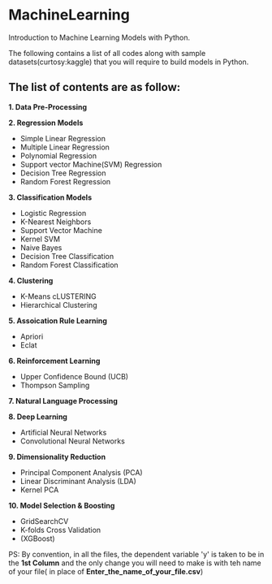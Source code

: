 # MachineLearning
Introduction to Machine Learning Models with Python.

The following contains a list of all codes along with sample datasets(curtosy:kaggle) that you will require to build models in Python. 

## The list of contents are as follow:

**1. Data Pre-Processing**

**2. Regression Models**
- Simple Linear Regression 
- Multiple Linear Regression 
- Polynomial Regression 
- Support vector Machine(SVM) Regression 
- Decision Tree Regression 
- Random Forest Regression 

**3. Classification Models**
- Logistic Regression 
- K-Nearest Neighbors 
- Support Vector Machine 
- Kernel SVM 
- Naive Bayes 
- Decision Tree Classification 
- Random Forest Classification 

**4. Clustering**
- K-Means cLUSTERING 
- Hierarchical Clustering 

**5. Assoication Rule Learning**
- Apriori 
- Eclat 

**6. Reinforcement Learning**
- Upper Confidence Bound (UCB)
- Thompson Sampling 

**7. Natural Language Processing**

**8. Deep Learning**
- Artificial Neural Networks 
- Convolutional Neural Networks 

**9. Dimensionality Reduction**
- Principal Component Analysis (PCA)
- Linear Discriminant Analysis (LDA)
- Kernel PCA

**10. Model Selection & Boosting**
- GridSearchCV
- K-folds Cross Validation
- (XGBoost)

PS: By convention, in all the files, the dependent variable 'y' is taken to be in the **1st Column** and the only change you will need to make is with teh name of your file( in place of **Enter_the_name_of_your_file.csv**)
